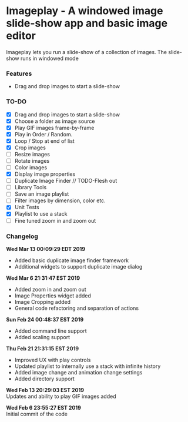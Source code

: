 # Imageplay - A windowed image slide-show app and basic image editor
Imageplay lets you run a slide-show of a collection of images. The slide-show runs in windowed mode

### Features
* Drag and drop images to start a slide-show

### TO-DO
- [x] Drag and drop images to start a slide-show
- [x] Choose a folder as image source
- [x] Play GIF images frame-by-frame
- [x] Play in Order / Random. 
- [x] Loop / Stop at end of list
- [x] Crop images
- [ ] Resize images
- [ ] Rotate images
- [ ] Color images
- [x] Display image properties
- [ ] Duplicate Image Finder // TODO-Flesh out
- [ ] Library Tools
- [ ] Save an image playlist
- [ ] Filter images by dimension, color etc.
- [x] Unit Tests
- [x] Playlist to use a stack
- [ ] Fine tuned zoom in and zoom out

### Changelog

**Wed Mar 13 00:09:29 EDT 2019**
- Added basic duplicate image finder framework
- Additional widgets to support duplicate image dialog

**Wed Mar  6 21:31:47 EST 2019**
- Added zoom in and zoom out
- Image Properties widget added
- Image Cropping added
- General code refactoring and separation of actions

**Sun Feb 24 00:48:37 EST 2019**
- Added command line support
- Added scaling support
 
**Thu Feb 21 21:31:15 EST 2019**
- Improved UX with play controls
- Updated playlist to internally use a stack with infinite history
- Added image change and animation change settings
- Added directory support
   
**Wed Feb 13 20:29:03 EST 2019**  
Updates and ability to play GIF images added 

**Wed Feb  6 23:55:27 EST 2019**  
Initial commit of the code  